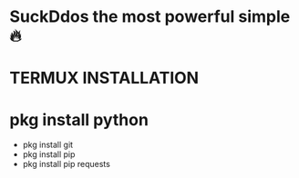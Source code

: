 # SuckDdos the most powerful simple 🔥 

# TERMUX INSTALLATION 
# pkg install python
* pkg install git
* pkg install pip
* pkg install pip requests

